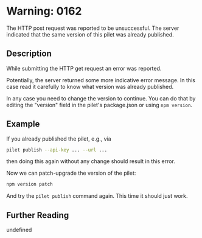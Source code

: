 # Warning: 0162

The HTTP post request was reported to be unsuccessful. The server indicated
that the same version of this pilet was already published.

## Description

While submitting the HTTP get request an error was reported.

Potentially, the server returned some more indicative error message. In this
case read it carefully to know what version was already published.

In any case you need to change the version to continue. You can do that by
editing the "version" field in the pilet's package.json or using `npm version`.

## Example

If you already published the pilet, e.g., via

```sh
pilet publish --api-key ... --url ...
```

then doing this again without any change should result in this error.

Now we can patch-upgrade the version of the pilet:

```sh
npm version patch
```

And try the `pilet publish` command again. This time it should just work.

## Further Reading

undefined
